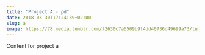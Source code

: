 ```yaml
---
title: "Project A - pd"
date: 2018-03-30T17:24:39+02:00
slug: a
image: https://78.media.tumblr.com/f2630c7a6509b9f4dd40736d49699a73/tumblr_os69bt0JKh1twkjb3o1_1280.jpg
---
```



Content for project a
